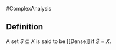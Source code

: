 #ComplexAnalysis  

## Definition
 A set $S \subseteq X$ is said to be [[Dense]] if [$\bar{S}$](Closure.md)$=X$.
